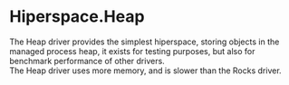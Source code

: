 ﻿# Hiperspace.Heap
The Heap driver provides the simplest hiperspace, storing objects in the managed process heap, 
it exists for testing purposes, but also for benchmark performance of other drivers.  
The Heap driver uses more memory, and is slower than the Rocks driver.
